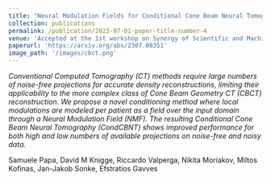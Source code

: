 ```yaml
---
title: "Neural Modulation Fields for Conditional Cone Beam Neural Tomography"
collection: publications
permalink: /publication/2023-07-01-paper-title-number-4
venue: 'Accepted at the 1st workshop on Synergy of Scientific and Machine Learning Modeling, SynS & ML ICML.'
paperurl: 'https://arxiv.org/abs/2307.08351'
image_path: '/images/cbct.png'
---
```


*Conventional Computed Tomography (CT) methods require large numbers of noise-free projections for accurate density reconstructions, limiting their applicability to the more complex class of Cone Beam Geometry CT (CBCT) reconstruction. We propose a novel conditioning method where local modulations are modeled per patient as a field over the input domain through a Neural Modulation Field (NMF). The resulting Conditional Cone Beam Neural Tomography (CondCBNT) shows improved performance for both high and low numbers of available projections on noise-free and noisy data.*


Samuele Papa, David M Knigge, Riccardo Valperga, Nikita Moriakov, Miltos Kofinas, Jan-Jakob Sonke, Efstratios Gavves


